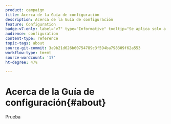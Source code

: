 ```yaml
---
product: campaign
title: Acerca de la Guía de configuración
description: Acerca de la Guía de configuración
feature: Configuration
badge-v7-only: label="v7" type="Informative" tooltip="Se aplica solo a Campaign Classic v7"
audience: configuration
content-type: reference
topic-tags: about
source-git-commit: 3a9b21d626b60754789c3f594ba798309f62a553
workflow-type: tm+mt
source-wordcount: '17'
ht-degree: 47%

---
```



# Acerca de la Guía de configuración{#about}



Prueba


